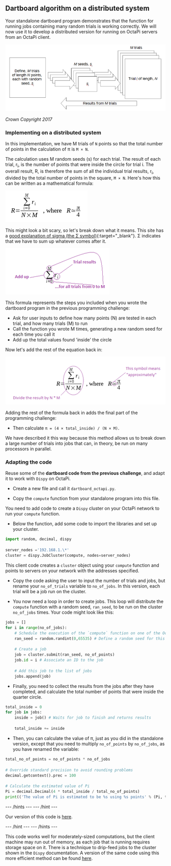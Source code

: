 ## Dartboard algorithm on a distributed system

Your standalone dartboard program demonstrates that the function for running jobs containing many random trials is working correctly. We will now use it to develop a distributed version for running on OctaPi servers from an OctaPi client.

  ![Representation of Monte Carlo method comprising M trials of length N, each with a random seed, si](images/m-trials-of-n-points.png)

  _Crown Copyright 2017_

### Implementing on a distributed system

In this implementation, we have M trials of `N` points so that the total number of points in the calculation of π is `M × N`.

The calculation uses M random seeds (s) for each trial. The result of each trial, r<sub>i</sub>, is the number of points that were inside the circle for trial i. The overall result, R, is therefore the sum of all the individual trial results, r<sub>i</sub>, divided by the total number of points in the square, `M × N`. Here's how this can be written as a mathematical formula:

!["dartboard" calculation](images/dartboard-calculation.png)

This might look a bit scary, so let's break down what it means. This site has a [good explanation of sigma (the Σ symbol)](https://www.mathsisfun.com/algebra/sigma-notation.html){:target="_blank"}. Σ indicates that we have to sum up whatever comes after it.

 ![How the sigma works](images/dartboard-calculation1.png)

 This formula represents the steps you included when you wrote the dartboard program in the previous programming challenge:
 - Ask for user inputs to define how many points (N) are tested in each trial, and how many trials (M) to run
 - Call the function you wrote M times, generating a new random seed for each time you call it
 - Add up the total values found 'inside' the circle

Now let's add the rest of the equation back in:

  ![Final equation](images/dartboard-calculation2.png)

Adding the rest of the formula back in adds the final part of the programming challenge:
 - Then calculate `π = (4 × total_inside) / (N × M)`.

We have described it this way because this method allows us to break down a large number of trials into jobs that can, in theory, be run on many processors in parallel.

### Adapting the code

Reuse some of the **dartboard code from the previous challenge**, and adapt it to work with `Dispy` on OctaPi.

+ Create a new file and call it `dartboard_octapi.py`.

+ Copy the `compute` function from your standalone program into this file.

You need to add code to create a `Dispy` cluster on your OctaPi network to run your `compute` function.

+ Below the function, add some code to import the libraries and set up your cluster.

```python
import random, decimal, dispy

server_nodes ='192.168.1.\*'
cluster = dispy.JobCluster(compute, nodes=server_nodes)
```

This client code creates a `cluster` object using your `compute` function and points to servers on your network with the addresses specified.

+ Copy the code asking the user to input the number of trials and jobs, but rename your `no_of_trials` variable to `no_of_jobs`. In this version, each trial will be a job run on the cluster.

+ You now need a loop in order to create jobs. This loop will distribute the `compute` function with a random seed, `ran_seed`, to be run on the cluster `no_of_jobs` times. Your code might look like this:

```python
jobs = []
for i in range(no_of_jobs):
    # Schedule the execution of the `compute` function on one of the OctaPi nodes
    ran_seed = random.randint(0,65535) # Define a random seed for this job

    # Create a job
    job = cluster.submit(ran_seed, no_of_points)
    job.id = i # Associate an ID to the job

    # Add this job to the list of jobs
    jobs.append(job)
```

+ Finally, you need to collect the results from the jobs after they have completed, and calculate the total number of points that were inside the quarter circle.

```python
total_inside = 0
for job in jobs:
    inside = job() # Waits for job to finish and returns results

    total_inside += inside
```

+ Then, you can calculate the value of π, just as you did in the standalone version, except that you need to multiply `no_of_points` by `no_of_jobs`, as you have renamed the variable:

```python
total_no_of_points = no_of_points * no_of_jobs

# Override standard precision to avoid rounding problems
decimal.getcontext().prec = 100

# Calculate the estimated value of Pi
Pi = decimal.Decimal(4 * total_inside / total_no_of_points)
print(('The value of Pi is estimated to be %s using %s points' % (Pi, total_no_of_points) ))
```

--- /hints ---
--- /hint ---

Our version of this code is [here](resources/dartboard_octapi.py).

--- /hint ---
--- /hints ---

This code works well for moderately-sized computations, but the client machine may run out of memory, as each job that is running requires storage space on it. There is a technique to drip-feed jobs to the cluster shown in the `Dispy` documentation. A version of the same code using this more efficient method can be found [here](resources/compute_pi_efficient.py).
